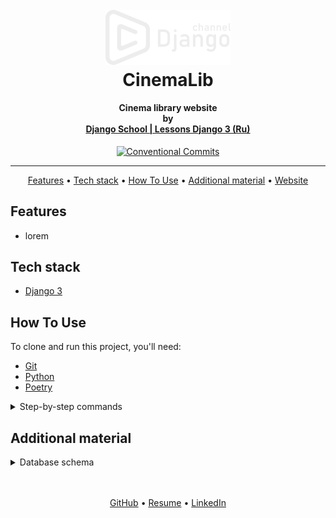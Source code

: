 <h1 align="center">
  <br>
  <a href="https://www.youtube.com/playlist?list=PLF-NY6ldwAWrb6nQcPL21XX_-AmivFAYq">
    <img style="background-color: #1b1116" src="readme/logo.png"
    alt="Django School" width="200">
  </a>
  <br>
  CinemaLib
  <br>
</h1>

<h4 align="center">
    Cinema library website
    <br>
    by
    <br>
    <a href="https://www.youtube.com/playlist?list=PLF-NY6ldwAWrb6nQcPL21XX_-AmivFAYq" target="_blank">
      Django School | Lessons Django 3 (Ru)
    </a>
</h4>

<div align="center">

[![Conventional Commits](https://img.shields.io/badge/Conventional%20Commits-1.0.0-%23FE5196?logo=conventionalcommits&logoColor=white)](https://conventionalcommits.org)

</div>
<hr>

<p align="center">
  <a href="#features">Features</a> •
  <a href="#tech-stack">Tech stack</a> •
  <a href="#how-to-use">How To Use</a> •
  <a href="#additional-material">Additional material</a> •
  <a href="#">Website</a>
</p>


## Features
* lorem


## Tech stack
- [Django 3](https://www.djangoproject.com/)


## How To Use
To clone and run this project, you'll need:
- [Git](https://git-scm.com)
- [Python](https://www.python.org/downloads/)
- [Poetry](https://python-poetry.org/docs/#installation)


<details>
<summary>Step-by-step commands</summary>

1. Firstly clone repo
   ```bash
   git clone git@github.com:Kazzila/movie_website.git
   ```

2. Settings Poetry
   ```bash
   poetry config virtualenvs.in-project true
   ```

3. Activate venv
   ```bash
   poetry shell
   ```

4. Install packages
   ```bash
   poetry install
   ```

5. Run project dependencies, migrations, fill the database with the fixture data etc
   ```bash
   python manage.py migrate
   python manage.py loaddata <path_to_fixture_files>
   python manage.py runserver
   ```

</details>


## Additional material
<details>
<summary>Database schema</summary>
<a href="https://dbdiagram.io/d/645233b2dca9fb07c46ce5fe">
    <img style="background-color: #1b1116" src="readme/cinemalib.png"
    alt="DBschema">
</a>
</details>

<br>
<br>
<p align="center">
  <a href="https://github.com/mrKazzila">GitHub</a> •
  <a href="https://mrkazzila.github.io/resume/">Resume</a> •
  <a href="https://www.linkedin.com/in/i-kazakov/">LinkedIn</a>
</p>
